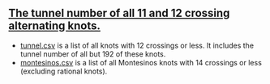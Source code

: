 ## [The tunnel number of all 11 and 12 crossing alternating knots.](https://arxiv.org/abs/1908.01693)

* [tunnel.csv](./tunnel.csv) is a list of all knots with 12 crossings or less. It includes the tunnel number of all but 192 of these knots. 
* [montesinos.csv](./montesinos.csv) is a list of all Montesinos knots with 14 crossings or less (excluding rational knots).
